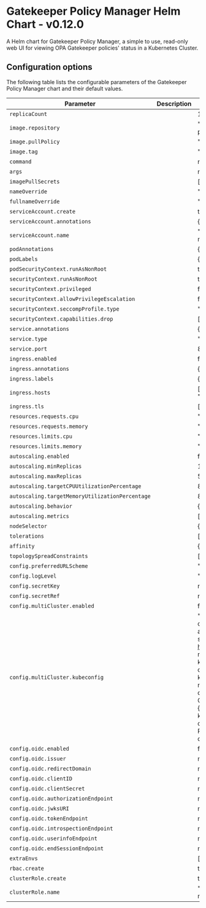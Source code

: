 # Gatekeeper Policy Manager Helm Chart - v0.12.0

A Helm chart for Gatekeeper Policy Manager, a simple to use, read-only web UI for viewing OPA Gatekeeper policies' status in a Kubernetes Cluster.

## Configuration options

The following table lists the configurable parameters of the Gatekeeper Policy Manager chart and their default values.

| Parameter | Description | Default |
| --------- | ----------- | ------- |
| `replicaCount` |  | 1 |
| `image.repository` |  | "quay.io/sighup/gatekeeper-policy-manager" |
| `image.pullPolicy` |  | "IfNotPresent" |
| `image.tag` |  | "v1.0.13" |
| `command` |  | null |
| `args` |  | null |
| `imagePullSecrets` |  | [] |
| `nameOverride` |  | "" |
| `fullnameOverride` |  | "" |
| `serviceAccount.create` |  | true |
| `serviceAccount.annotations` |  | {} |
| `serviceAccount.name` |  | "gatekeeper-policy-manager" |
| `podAnnotations` |  | {} |
| `podLabels` |  | {} |
| `podSecurityContext.runAsNonRoot` |  | true |
| `securityContext.runAsNonRoot` |  | true |
| `securityContext.privileged` |  | false |
| `securityContext.allowPrivilegeEscalation` |  | false |
| `securityContext.seccompProfile.type` |  | "RuntimeDefault" |
| `securityContext.capabilities.drop` |  | ["ALL"] |
| `service.annotations` |  | {} |
| `service.type` |  | "ClusterIP" |
| `service.port` |  | 80 |
| `ingress.enabled` |  | false |
| `ingress.annotations` |  | {} |
| `ingress.labels` |  | {} |
| `ingress.hosts` |  | [{"host": "gpm.local", "paths": []}] |
| `ingress.tls` |  | [] |
| `resources.requests.cpu` |  | "100m" |
| `resources.requests.memory` |  | "128Mi" |
| `resources.limits.cpu` |  | "500m" |
| `resources.limits.memory` |  | "256Mi" |
| `autoscaling.enabled` |  | false |
| `autoscaling.minReplicas` |  | 1 |
| `autoscaling.maxReplicas` |  | 5 |
| `autoscaling.targetCPUUtilizationPercentage` |  | 80 |
| `autoscaling.targetMemoryUtilizationPercentage` |  | 80 |
| `autoscaling.behavior` |  | {} |
| `autoscaling.metrics` |  | [] |
| `nodeSelector` |  | {} |
| `tolerations` |  | [] |
| `affinity` |  | {} |
| `topologySpreadConstraints` |  | [] |
| `config.preferredURLScheme` |  | "http" |
| `config.logLevel` |  | "info" |
| `config.secretKey` |  | null |
| `config.secretRef` |  | null |
| `config.multiCluster.enabled` |  | false |
| `config.multiCluster.kubeconfig` |  | "apiVersion: v1\nclusters:\n- cluster:\n    certificate-authority-data: REDACTED\n    server: https://127.0.0.1:54216\n  name: kind-kind\ncontexts:\n- context:\n    cluster: kind-kind\n    user: kind-kind\n  name: kind-kind\ncurrent-context: kind-kind\nkind: Config\npreferences: {}\nusers:\n- name: kind-kind\n  user:\n    client-certificate-data: REDACTED\n    client-key-data: REDACTED\n" |
| `config.oidc.enabled` |  | false |
| `config.oidc.issuer` |  | null |
| `config.oidc.redirectDomain` |  | null |
| `config.oidc.clientID` |  | null |
| `config.oidc.clientSecret` |  | null |
| `config.oidc.authorizationEndpoint` |  | null |
| `config.oidc.jwksURI` |  | null |
| `config.oidc.tokenEndpoint` |  | null |
| `config.oidc.introspectionEndpoint` |  | null |
| `config.oidc.userinfoEndpoint` |  | null |
| `config.oidc.endSessionEndpoint` |  | null |
| `extraEnvs` |  | [] |
| `rbac.create` |  | true |
| `clusterRole.create` |  | true |
| `clusterRole.name` |  | "gatekeeper-policy-manager-crd-view" |

